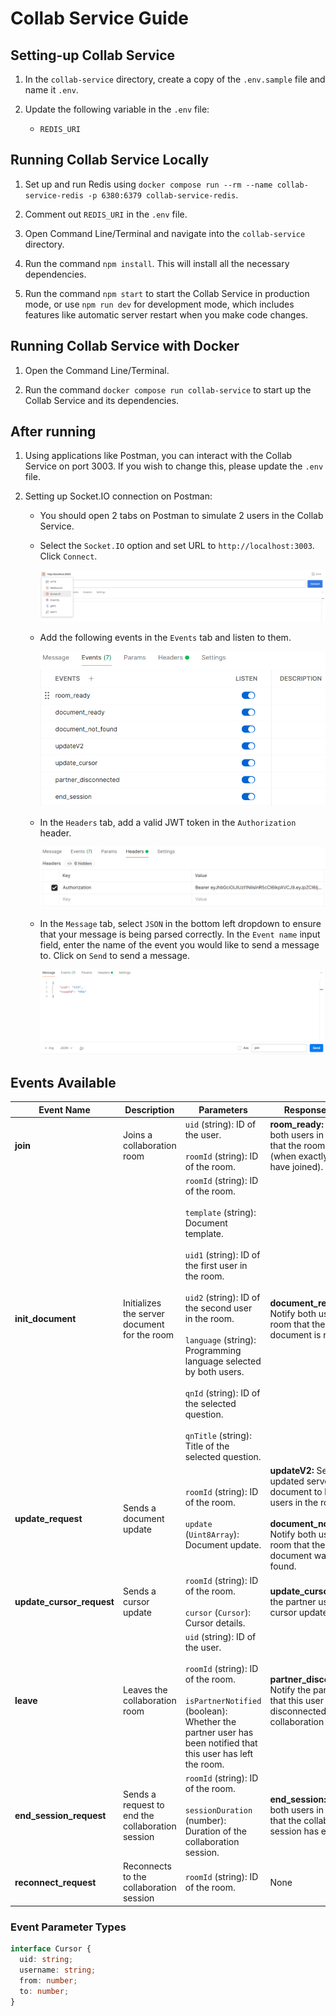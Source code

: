 # Collab Service Guide

## Setting-up Collab Service

1. In the `collab-service` directory, create a copy of the `.env.sample` file and name it `.env`.

2. Update the following variable in the `.env` file:

   - `REDIS_URI`

## Running Collab Service Locally

1. Set up and run Redis using `docker compose run --rm --name collab-service-redis -p 6380:6379 collab-service-redis`.

2. Comment out `REDIS_URI` in the `.env` file.

3. Open Command Line/Terminal and navigate into the `collab-service` directory.

4. Run the command `npm install`. This will install all the necessary dependencies.

5. Run the command `npm start` to start the Collab Service in production mode, or use `npm run dev` for development mode, which includes features like automatic server restart when you make code changes.

## Running Collab Service with Docker

1. Open the Command Line/Terminal.

2. Run the command `docker compose run collab-service` to start up the Collab Service and its dependencies.

## After running

1. Using applications like Postman, you can interact with the Collab Service on port 3003. If you wish to change this, please update the `.env` file.

2. Setting up Socket.IO connection on Postman:

   - You should open 2 tabs on Postman to simulate 2 users in the Collab Service.

   - Select the `Socket.IO` option and set URL to `http://localhost:3003`. Click `Connect`.

     ![image1.png](./docs/images/postman-setup1.png)

   - Add the following events in the `Events` tab and listen to them.

     ![image2.png](./docs/images/postman-setup2.png)

   - In the `Headers` tab, add a valid JWT token in the `Authorization` header.

     ![image3.png](./docs/images/postman-setup3.png)

   - In the `Message` tab, select `JSON` in the bottom left dropdown to ensure that your message is being parsed correctly. In the `Event name` input field, enter the name of the event you would like to send a message to. Click on `Send` to send a message.

     ![image4.png](./docs/images/postman-setup4.png)

## Events Available

| Event Name                | Description                                      | Parameters                                                                                                                                                                                                                                                                                                                                                                                                  | Response Event                                                                                                                                                                    |
| ------------------------- | ------------------------------------------------ | ----------------------------------------------------------------------------------------------------------------------------------------------------------------------------------------------------------------------------------------------------------------------------------------------------------------------------------------------------------------------------------------------------------- | --------------------------------------------------------------------------------------------------------------------------------------------------------------------------------- |
| **join**                  | Joins a collaboration room                       | `uid` (string): ID of the user. <br><br> `roomId` (string): ID of the room.                                                                                                                                                                                                                                                                                                                                 | **room_ready:** Notify both users in the room that the room is ready (when exactly 2 users have joined).                                                                          |
| **init_document**         | Initializes the server document for the room     | `roomId` (string): ID of the room. <br><br> `template` (string): Document template. <br><br> `uid1` (string): ID of the first user in the room. <br><br> `uid2` (string): ID of the second user in the room. <br><br> `language` (string): Programming language selected by both users. <br><br> `qnId` (string): ID of the selected question. <br><br> `qnTitle` (string): Title of the selected question. | **document_ready:** Notify both users in the room that the server document is ready.                                                                                              |
| **update_request**        | Sends a document update                          | `roomId` (string): ID of the room. <br><br> `update` (`Uint8Array`): Document update.                                                                                                                                                                                                                                                                                                                       | **updateV2:** Sends the updated server document to both users in the room. <br><br> **document_not_found:** Notify both users in the room that the server document was not found. |
| **update_cursor_request** | Sends a cursor update                            | `roomId` (string): ID of the room. <br><br> `cursor` (`Cursor`): Cursor details.                                                                                                                                                                                                                                                                                                                            | **update_cursor:** Notify the partner user of the cursor update.                                                                                                                  |
| **leave**                 | Leaves the collaboration room                    | `uid` (string): ID of the user. <br><br> `roomId` (string): ID of the room. <br><br> `isPartnerNotified` (boolean): Whether the partner user has been notified that this user has left the room.                                                                                                                                                                                                            | **partner_disconnected:** Notify the partner user that this user has disconnected from the collaboration session.                                                                 |
| **end_session_request**   | Sends a request to end the collaboration session | `roomId` (string): ID of the room. <br><br> `sessionDuration` (number): Duration of the collaboration session.                                                                                                                                                                                                                                                                                              | **end_session:** Notify both users in the room that the collaboration session has ended.                                                                                          |
| **reconnect_request**     | Reconnects to the collaboration session          | `roomId` (string): ID of the room.                                                                                                                                                                                                                                                                                                                                                                          | None                                                                                                                                                                              |

### Event Parameter Types

```typescript
interface Cursor {
  uid: string;
  username: string;
  from: number;
  to: number;
}
```
